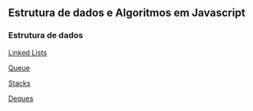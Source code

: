 ## Estrutura de dados e Algoritmos em Javascript

### Estrutura de dados

[Linked Lists](https://github.com/guerlak/algoritmos_estrutura-de-dados_js/blob/master/estrutura-de-dados/linked_lists/LinkedList.js)

[Queue](https://github.com/guerlak/algoritmos_estrutura-de-dados_js/blob/master/estrutura-de-dados/queues/Queue.js)

[Stacks](https://github.com/guerlak/algoritmos_estrutura-de-dados_js/tree/master/estrutura-de-dados/stacks)

[Deques](https://github.com/guerlak/algoritmos_estrutura-de-dados_js/tree/master/estrutura-de-dados/deques)
